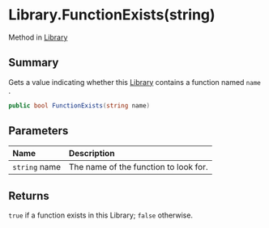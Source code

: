 # Library.FunctionExists(string)

Method in [Library](/docs/api/csharp/yarn.library.md)

## Summary


Gets a value indicating whether this  <a href="yarn.library.md">Library</a>  contains a function named  <code>name</code> .


```csharp
public bool FunctionExists(string name)
```

## Parameters

|Name|Description|
|:---|:---|
|`string` name|The name of the function to look for.|

## Returns

<code>true</code>  if a function exists in this Library;  <code>false</code>  otherwise.

